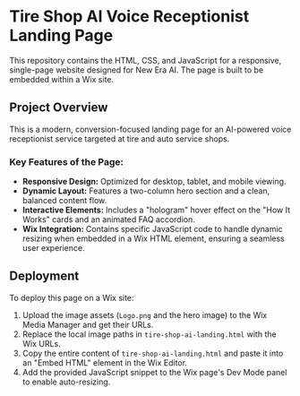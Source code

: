 # Tire Shop AI Voice Receptionist Landing Page

This repository contains the HTML, CSS, and JavaScript for a responsive, single-page website designed for New Era AI. The page is built to be embedded within a Wix site.

## Project Overview

This is a modern, conversion-focused landing page for an AI-powered voice receptionist service targeted at tire and auto service shops.

### Key Features of the Page:

*   **Responsive Design:** Optimized for desktop, tablet, and mobile viewing.
*   **Dynamic Layout:** Features a two-column hero section and a clean, balanced content flow.
*   **Interactive Elements:** Includes a "hologram" hover effect on the "How It Works" cards and an animated FAQ accordion.
*   **Wix Integration:** Contains specific JavaScript code to handle dynamic resizing when embedded in a Wix HTML element, ensuring a seamless user experience.

## Deployment

To deploy this page on a Wix site:
1.  Upload the image assets (`Logo.png` and the hero image) to the Wix Media Manager and get their URLs.
2.  Replace the local image paths in `tire-shop-ai-landing.html` with the Wix URLs.
3.  Copy the entire content of `tire-shop-ai-landing.html` and paste it into an "Embed HTML" element in the Wix Editor.
4.  Add the provided JavaScript snippet to the Wix page's Dev Mode panel to enable auto-resizing. 